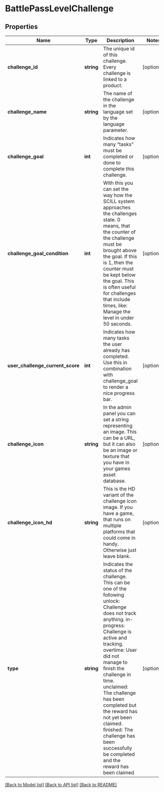 # BattlePassLevelChallenge

## Properties
Name | Type | Description | Notes
------------ | ------------- | ------------- | -------------
**challenge_id** | **string** | The unique id of this challenge. Every challenge is linked to a product. | [optional] 
**challenge_name** | **string** | The name of the challenge in the language set by the language parameter. | [optional] 
**challenge_goal** | **int** | Indicates how many “tasks” must be completed or done to complete this challenge. | [optional] 
**challenge_goal_condition** | **int** | With this you can set the way how the SCILL system approaches the challenges state. 0 means, that the counter of the challenge must be brought above the goal. If this is 1, then the counter must be kept below the goal. This is often useful for challenges that include times, like: Manage the level in under 50 seconds. | [optional] 
**user_challenge_current_score** | **int** | Indicates how many tasks the user already has completed. Use this in combination with challenge_goal to render a nice progress bar. | [optional] 
**challenge_icon** | **string** | In the admin panel you can set a string representing an image. This can be a URL, but it can also be an image or texture that you have in your games asset database. | [optional] 
**challenge_icon_hd** | **string** | This is the HD variant of the challenge icon image. If you have a game, that runs on multiple platforms that could come in handy. Otherwise just leave blank. | [optional] 
**type** | **string** | Indicates the status of the challenge. This can be one of the following unlock: Challenge does not track anything. in-progress: Challenge is active and tracking. overtime: User did not manage to finish the challenge in time. unclaimed: The challenge has been completed but the reward has not yet been claimed. finished: The challenge has been successfully be completed and the reward has been claimed | [optional] 

[[Back to Model list]](../../README.md#documentation-for-models) [[Back to API list]](../../README.md#documentation-for-api-endpoints) [[Back to README]](../../README.md)

